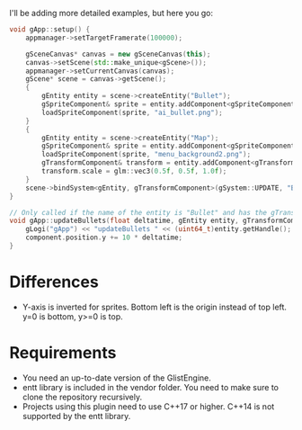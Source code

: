I'll be adding more detailed examples, but here you go:

```c++
void gApp::setup() {
	appmanager->setTargetFramerate(100000);

	gSceneCanvas* canvas = new gSceneCanvas(this);
	canvas->setScene(std::make_unique<gScene>());
	appmanager->setCurrentCanvas(canvas);
	gScene* scene = canvas->getScene();
	{
		gEntity entity = scene->createEntity("Bullet");
		gSpriteComponent& sprite = entity.addComponent<gSpriteComponent>();
		loadSpriteComponent(sprite, "ai_bullet.png");
	}
	{
		gEntity entity = scene->createEntity("Map");
		gSpriteComponent& sprite = entity.addComponent<gSpriteComponent>();
		loadSpriteComponent(sprite, "menu_background2.png");
		gTransformComponent& transform = entity.addComponent<gTransformComponent>();
		transform.scale = glm::vec3(0.5f, 0.5f, 1.0f);
	}
	scene->bindSystem<gEntity, gTransformComponent>(gSystem::UPDATE, "Bullet", G_BIND_FUNCTION(updateBullets));
}

// Only called if the name of the entity is "Bullet" and has the gTransformComponent.
void gApp::updateBullets(float deltatime, gEntity entity, gTransformComponent& component) {
	gLogi("gApp") << "updateBullets " << (uint64_t)entity.getHandle();
	component.position.y += 10 * deltatime;
}

```

# Differences

- Y-axis is inverted for sprites. Bottom left is the origin instead of top left. y=0 is bottom, y>=0 is top.

# Requirements

- You need an up-to-date version of the GlistEngine.
- entt library is included in the vendor folder. You need to make sure to clone the repository recursively.
- Projects using this plugin need to use C++17 or higher. C++14 is not supported by the entt library.
